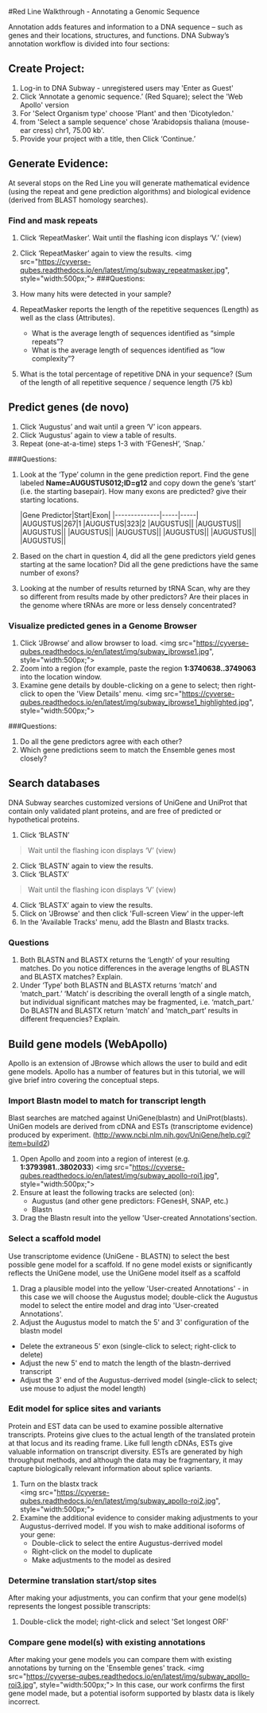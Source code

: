 #Red Line Walkthrough - Annotating a Genomic Sequence

Annotation adds features and information to a DNA sequence – such as genes and their locations, structures, and functions. DNA Subway’s annotation workflow is divided into four sections: ## Create Project:1. Log-in to DNA Subway - unregistered users may 'Enter as Guest'
2. Click ‘Annotate a genomic sequence.’ (Red Square); select the 'Web Apollo' version
3. For 'Select Organism type' choose 'Plant' and then 'Dicotyledon.'
4. from 'Select a sample sequence' chose 'Arabidopsis thaliana (mouse-ear cress) chr1, 75.00 kb'. 
5. Provide your project with a title, then Click ‘Continue.’## Generate Evidence: At several stops on the Red Line you will generate mathematical evidence (using the repeat and gene prediction algorithms) and biological evidence (derived from BLAST homology searches). ### Find and mask repeats
1. Click ‘RepeatMasker’. Wait until the flashing icon displays ‘V.’ (view)2. Click ‘RepeatMasker’ again to view the results. 
<img src="https://cyverse-qubes.readthedocs.io/en/latest/img/subway_repeatmasker.jpg", style="width:500px;">
###Questions:1. How many hits were detected in your sample?	      
2. RepeatMasker reports the length of the repetitive sequences  (Length) as well as the class (Attributes).
    - What is the average length of sequences identified as “simple repeats”?     - What is the average length of sequences identified as “low complexity”?        3. What is the total percentage of repetitive DNA in your sequence?(Sum of the length of all repetitive sequence / sequence length (75 kb)

## Predict genes (de novo)
1. Click ‘Augustus’ and wait until a green ‘V’ icon appears. 2. Click ‘Augustus’ again to view a table of results. 3. Repeat (one-at-a-time) steps 1-3 with ‘FGenesH’, ‘Snap.’ ###Questions:

1. Look at the ‘Type’ column in the gene prediction report. Find the gene labeled **Name=AUGUSTUS012;ID=g12**  and copy down the gene’s ‘start’ (i.e. the starting basepair). How many exons are predicted? give their starting locations. 
   
    |Gene Predictor|Start|Exon|
|--------------|-----|-----|
|AUGUSTUS|267|1
|AUGUSTUS|323|2
|AUGUSTUS||
|AUGUSTUS||
|AUGUSTUS||
|AUGUSTUS||
|AUGUSTUS||
|AUGUSTUS||
|AUGUSTUS||
|AUGUSTUS||

2. Based on the chart in question 4, did all the gene predictors yield genes starting at the same location? Did all the gene predictions have the same number of exons?
3. Looking at the number of results returned by tRNA Scan, why are they so different from results made by other predictors? Are their places in the genome where tRNAs are more or less densely concentrated? 

### Visualize predicted genes in a Genome Browser

1. Click ‘JBrowse’ and allow browser to load.
<img src="https://cyverse-qubes.readthedocs.io/en/latest/img/subway_jbrowse1.jpg", style="width:500px;"> 2. Zoom into a region (for example, paste the region **1:3740638..3749063** into the location window. 
3. Examine gene details by double-clicking on a gene to select; then right-click to open the 'View Details' menu. <img src="https://cyverse-qubes.readthedocs.io/en/latest/img/subway_jbrowse1_highlighted.jpg", style="width:500px;">###Questions:

1. Do all the gene predictors agree with each other?
2. Which gene predictions seem to match the Ensemble genes most closely?


## Search databases
DNA Subway searches customized versions of UniGene and UniProt that contain only validated plant proteins, and are free of predicted or hypothetical proteins.

1. Click ‘BLASTN’ >Wait until the flashing icon displays ‘V’ (view)2. Click ‘BLASTN’ again to view the results. 3. Click ‘BLASTX’ >Wait until the flashing icon displays ‘V’ (view)4. Click ‘BLASTX’ again to view the results. 
5. Click on 'JBrowse' and then click 'Full-screen View' in the upper-left
6. In the 'Available Tracks' menu, add the Blastn and Blastx tracks. 


### Questions

1. Both BLASTN and BLASTX returns the ‘Length’ of your resulting matches. Do you notice differences in the average lengths of BLASTN and BLASTX matches? Explain.          
2. Under ‘Type’ both BLASTN and BLASTX returns ‘match’ and ‘match_part.’ ‘Match’ is describing the overall length of a single match, but individual significant matches may be fragmented, i.e. ‘match_part.’ Do BLASTN and BLASTX return ‘match’ and ‘match_part’ results in different frequencies? Explain. 


## Build gene models (WebApollo)

Apollo is an extension of JBrowse which allows the user to build and edit gene models. Apollo has a number of features but in this tutorial, we will give brief intro covering the conceptual steps. 

### Import Blastn model to match for transcript lengthBlast searches are matched against UniGene(blastn) and UniProt(blasts). UniGen models are derived from cDNA and ESTs (transcriptome evidence) produced by experiment. (http://www.ncbi.nlm.nih.gov/UniGene/help.cgi?item=build2)

1. Open Apollo and zoom into a region of interest (e.g. **1:3793981..3802033**)
<img src="https://cyverse-qubes.readthedocs.io/en/latest/img/subway_apollo-roi1.jpg", style="width:500px;">
2. Ensure at least the following tracks are selected (on):
    - Augustus (and other gene predictors: FGenesH, SNAP, etc.)
    - Blastn
3. Drag the Blastn result into the yellow 'User-created Annotations'section. 

### Select a scaffold model
Use transcriptome evidence (UniGene - BLASTN) to select the best possible gene model for a scaffold. If no gene model exists or significantly reflects the UniGene model, use the UniGene model itself as a scaffold 

1. Drag a plausible model into the yellow 'User-created Annotations' - in this case we will choose the Augustus model; double-click the Augustus model to select the entire model and drag into 'User-created Annotations'. 
2. Adjust the Augustus model to match the 5' and 3' configuration of the blastn model
 - Delete the extraneous 5' exon (single-click to select; right-click to delete)
 - Adjust the new 5' end to match the length of the blastn-derrived transcript
 - Adjust the 3' end of the Augustus-derrived model (single-click to select; use mouse to adjust the model length)
### Edit model for splice sites and variants
Protein and EST data can be used to examine possible alternative transcripts. Proteins give clues to the actual length of the translated protein at that locus and its reading frame. Like full length cDNAs, ESTs give valuable information on transcript diversity. ESTs are  generated by  high throughput methods, and although the data may be fragmentary, it may capture biologically relevant information about splice variants.  

1. Turn on the blastx track<br>
<img src="https://cyverse-qubes.readthedocs.io/en/latest/img/subway_apollo-roi2.jpg", style="width:500px;">
2. Examine the additional evidence to consider making adjustments to your Augustus-derrived model. If you wish to make additional isoforms of your gene:
    - Double-click to select the entire Augustus-derrived model
    - Right-click on the model to duplicate
    - Make adjustments to the model as desired

### Determine translation start/stop sitesAfter making your adjustments, you can confirm that your gene model(s) represents the longest possible transcripts:

1. Double-click the model; right-click and select 'Set longest ORF'

### Compare gene model(s) with existing annotations

After making your gene models you can compare them with existing annotations by turning on the 'Ensemble genes' track. 
<img src="https://cyverse-qubes.readthedocs.io/en/latest/img/subway_apollo-roi3.jpg", style="width:500px;">
In this case, our work confirms the first gene model made, but a potential isoform supported by blastx data is likely incorrect. 